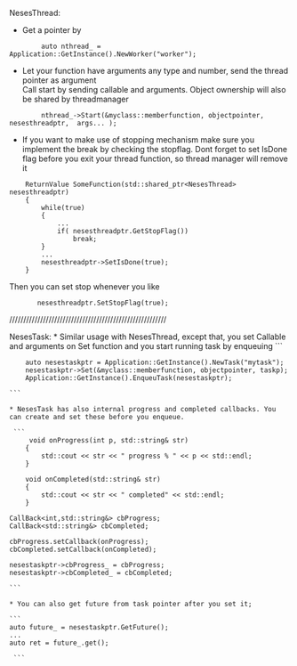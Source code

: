 NesesThread:

   * Get a pointer by 
```
        auto nthread_ =  Application::GetInstance().NewWorker("worker");
```

   * Let your function have arguments any type and number, send the thread pointer as argument  
   Call start by sending callable and arguments. Object ownership will also be shared by threadmanager

```
        nthread_->Start(&myclass::memberfunction, objectpointer, nesesthreadptr,  args... ); 
```

  * If you want to make use of stopping mechanism make sure you implement the break by checking the stopflag. Dont forget to set IsDone flag before you exit your thread function, so thread manager will remove it

```
    ReturnValue SomeFunction(std::shared_ptr<NesesThread> nesesthreadptr)
    {
        while(true)
        {
            ...
            if( nesesthreadptr.GetStopFlag())
                break;
        }
        ...
        nesesthreadptr->SetIsDone(true);
    }
```
Then you can set stop whenever you like

```
       nesesthreadptr.SetStopFlag(true);
```

////////////////////////////////////////////////////////

NesesTask:
    * Similar usage with NesesThread, except that, you set Callable and arguments on Set function and  you start running task by enqueuing
    ```

        auto nesestaskptr = Application::GetInstance().NewTask("mytask");
        nesestaskptr->Set(&myclass::memberfunction, objectpointer, taskp);
        Application::GetInstance().EnqueuTask(nesestaskptr);

    ```
    
    * NesesTask has also internal progress and completed callbacks. You can create and set these before you enqueue.

     ```
         void onProgress(int p, std::string& str)
        {
            std::cout << str << " progress % " << p << std::endl;
        }

        void onCompleted(std::string& str)
        {
            std::cout << str << " completed" << std::endl;
        }

    CallBack<int,std::string&> cbProgress;
    CallBack<std::string&> cbCompleted;

    cbProgress.setCallback(onProgress);
    cbCompleted.setCallback(onCompleted);

    nesestaskptr->cbProgress_ = cbProgress;
    nesestaskptr->cbCompleted_ = cbCompleted;
       
    ```

    * You can also get future from task pointer after you set it;

    ```
    auto future_ = nesestaskptr.GetFuture();
    ...
    auto ret = future_.get();

     ```
        